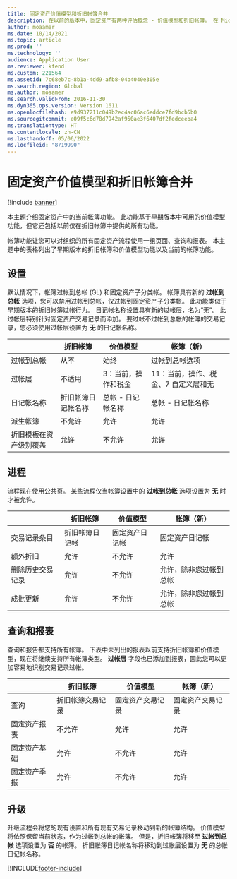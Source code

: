 ```yaml
---
title: 固定资产价值模型和折旧帐簿合并
description: 在以前的版本中，固定资产有两种评估概念 - 价值模型和折旧帐簿。 在 Microsoft Dynamics 365 for Operations (1611) 版本中，价值模型功能和折旧帐簿功能已经合并为一个概念，即帐簿。
author: moaamer
ms.date: 10/14/2021
ms.topic: article
ms.prod: ''
ms.technology: ''
audience: Application User
ms.reviewer: kfend
ms.custom: 221564
ms.assetid: 7c68eb7c-8b1a-4dd9-afb8-04b4040e305e
ms.search.region: Global
ms.author: moaamer
ms.search.validFrom: 2016-11-30
ms.dyn365.ops.version: Version 1611
ms.openlocfilehash: e9d937211c049b2ec4ac06ac6eddce7fd9bcb5b0
ms.sourcegitcommit: e09f5c6d78d7942af950ae3f6407df2fedceeba4
ms.translationtype: HT
ms.contentlocale: zh-CN
ms.lasthandoff: 05/06/2022
ms.locfileid: "8719990"
---
```

# <a name="fixed-asset-value-model-and-depreciation-book-merge"></a>固定资产价值模型和折旧帐簿合并

[!include [banner](../includes/banner.md)]

本主题介绍固定资产中的当前帐簿功能。 此功能基于早期版本中可用的价值模型功能，但它还包括以前仅在折旧帐簿中提供的所有功能。

帐簿功能让您可以对组织的所有固定资产流程使用一组页面、查询和报表。 本主题中的表格列出了早期版本的折旧帐簿和价值模型功能以及当前的帐簿功能。

## <a name="setup"></a>设置
默认情况下，帐簿过帐到总帐 (GL) 和固定资产子分类帐。 帐簿具有新的 **过帐到总帐** 选项，您可以禁用过帐到总帐，仅过帐到固定资产子分类帐。 此功能类似于早期版本的折旧帐簿过帐行为。 日记帐名称设置具有新的过帐层，名为“无”。 此过帐层特别针对固定资产交易记录而添加。 要过帐不过帐到总帐的帐簿的交易记录，您必须使用过帐层设置为 **无** 的日记帐名称。


| &nbsp;                                           | 折旧帐簿               | 价值模型                     | 帐簿（新）                                              |
|--------------------------------------------------|---------------------------------|---------------------------------|---------------------------------------------------------|
| 过帐到总帐                                   | 从不                           | 始终                          | 过帐到总帐选项                                |
| 过帐层                                   | 不适用                  | 3：当前，操作和税金 | 11：当前，操作、税金、7 自定义层和无 |
| 日记帐名称                                    | 折旧帐簿日记帐名称 | 总帐 - 日记帐名称              | 总帐 - 日记帐名称                                      |
| 派生帐簿                                    | 不允许                     | 允许                         | 允许                                                 |
| 折旧模板在资产级别覆盖 | 允许                         | 不允许                     | 允许                                                 |

## <a name="processes"></a>进程
流程现在使用公共页。 某些流程仅当帐簿设置中的 **过帐到总帐** 选项设置为 **无** 时才被允许。

| &nbsp;                                           | 折旧帐簿               | 价值模型                     | 帐簿（新）                                              |
|--------------------------------|---------------------------|---------------------|------------------------------------------|
| 交易记录条目              | 折旧帐簿日记帐 | 固定资产日记帐 | 固定资产日记帐                      |
| 额外折旧             | 允许                   | 不允许         | 允许                                  |
| 删除历史交易记录 | 允许                   | 不允许         | 允许，除非您过帐到总帐 |
| 成批更新                    | 允许                   | 不允许         | 允许，除非您过帐到总帐 |

## <a name="inquiries-and-reports"></a>查询和报表
查询和报告都支持所有帐簿。 下表中未列出的报表以前支持折旧帐簿和价值模型，现在将继续支持所有帐簿类型。 **过帐层** 字段也已添加到报表，因此您可以更加容易地识别交易记录过帐。

| &nbsp;                                           | 折旧帐簿               | 价值模型                     | 帐簿（新）                                              |
|---------------------------------------|--------------------------------|--------------------------|--------------------------|
| 查询                             | 折旧帐簿交易记录 | 固定资产交易记录 | 固定资产交易记录 |
| 固定资产报表                 | 不允许                    | 允许                  | 允许                  |
| 固定资产基础                     | 允许                        | 不允许              | 允许                  |
| 固定资产季报 | 允许                        | 不允许              | 允许                  |

## <a name="upgrade"></a>升级
升级流程会将您的现有设置和所有现有交易记录移动到新的帐簿结构。 价值模型将依照保留当前状态，作为过帐到总帐的帐簿。 但是，折旧帐簿将移至 **过帐到总帐** 选项设置为 **否** 的帐簿。 折旧帐簿日记帐名称将移动到过帐层设置为 **无** 的总帐日记帐名称。





[!INCLUDE[footer-include](../../includes/footer-banner.md)]
